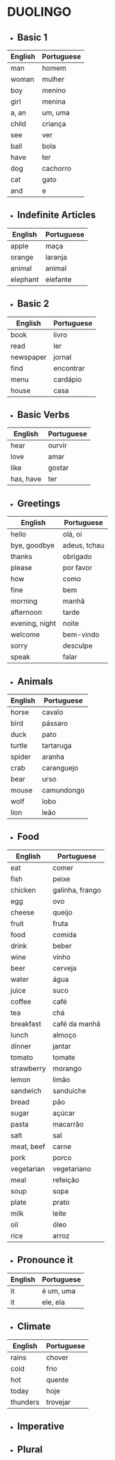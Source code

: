 # DUOLINGO
* ## Basic 1
English | Portuguese
-|-
man|homem
woman|mulher
boy|menino
girl|menina
a, an | um, uma
child|criança
see|ver
ball|bola
have|ter
dog|cachorro
cat|gato
and|e

* ## Indefinite Articles
English | Portuguese
-|-
apple|maça
orange|laranja
animal|animal
elephant|elefante

* ## Basic 2
English | Portuguese
-|-
book|livro
read|ler
newspaper|jornal
find|encontrar
menu|cardápio
house|casa

* ## Basic Verbs
English | Portuguese
-|-
hear|ourvir
love|amar
like|gostar
has, have|ter

* ## Greetings
English | Portuguese
-|-
hello|olá, oi
bye, goodbye|adeus, tchau
thanks|obrigado
please|por favor
how|como
fine|bem
morning|manhã
afternoon|tarde
evening, night| noite
welcome|bem-vindo
sorry|desculpe
speak|falar

* ## Animals
English | Portuguese
-|-
horse|cavalo
bird|pássaro
duck|pato
turtle|tartaruga
spider|aranha
crab|caranguejo
bear|urso
mouse|camundongo
wolf|lobo
lion|leão

* ## Food
English | Portuguese
-|-
eat|comer
fish|peixe
chicken|galinha, frango
egg|ovo
cheese|queijo
fruit|fruta
food|comida
drink|beber
wine|vinho
beer|cerveja
water|água
juice|suco
coffee|café
tea|chá
breakfast|café da manhã
lunch|almoço
dinner|jantar
tomato|tomate
strawberry|morango
lemon|limão
sandwich|sanduíche
bread|pão
sugar|açúcar
pasta|macarrão
salt|sal
meat, beef|carne
pork|porco
vegetarian|vegetariano
meal|refeição
soup|sopa
plate|prato
milk|leite
oil|óleo
rice|arroz

* ## Pronounce it
English | Portuguese
-|-
it|é um, uma
it|ele, ela

* ## Climate
English | Portuguese
-|-
rains|chover
cold|frio
hot|quente
today|hoje
thunders|trovejar

* ## Imperative

* ## Plural

